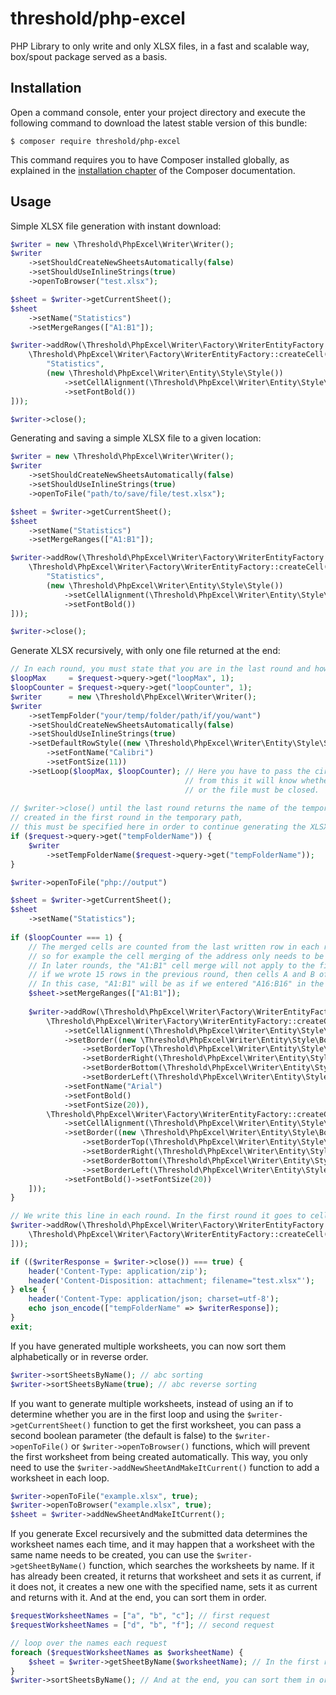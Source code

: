 # threshold/php-excel
PHP Library to only write and only XLSX files, in a fast and scalable way, box/spout package served as a basis.

## Installation

Open a command console, enter your project directory and execute the
following command to download the latest stable version of this bundle:

```console
$ composer require threshold/php-excel
```

This command requires you to have Composer installed globally, as explained
in the [installation chapter](https://getcomposer.org/doc/00-intro.md)
of the Composer documentation.

## Usage

Simple XLSX file generation with instant download:

```php
$writer = new \Threshold\PhpExcel\Writer\Writer();
$writer
    ->setShouldCreateNewSheetsAutomatically(false)
    ->setShouldUseInlineStrings(true)
    ->openToBrowser("test.xlsx");

$sheet = $writer->getCurrentSheet();
$sheet
    ->setName("Statistics")
    ->setMergeRanges(["A1:B1"]);

$writer->addRow(\Threshold\PhpExcel\Writer\Factory\WriterEntityFactory::createRow([
    \Threshold\PhpExcel\Writer\Factory\WriterEntityFactory::createCell(
        "Statistics",
        (new \Threshold\PhpExcel\Writer\Entity\Style\Style())
            ->setCellAlignment(\Threshold\PhpExcel\Writer\Entity\Style\CellAlignment::CENTER)
            ->setFontBold())
]));

$writer->close();
```

Generating and saving a simple XLSX file to a given location:

```php
$writer = new \Threshold\PhpExcel\Writer\Writer();
$writer
    ->setShouldCreateNewSheetsAutomatically(false)
    ->setShouldUseInlineStrings(true)
    ->openToFile("path/to/save/file/test.xlsx");

$sheet = $writer->getCurrentSheet();
$sheet
    ->setName("Statistics")
    ->setMergeRanges(["A1:B1"]);

$writer->addRow(\Threshold\PhpExcel\Writer\Factory\WriterEntityFactory::createRow([
    \Threshold\PhpExcel\Writer\Factory\WriterEntityFactory::createCell(
        "Statistics",
        (new \Threshold\PhpExcel\Writer\Entity\Style\Style())
            ->setCellAlignment(\Threshold\PhpExcel\Writer\Entity\Style\CellAlignment::CENTER)
            ->setFontBold())
]));

$writer->close();
```

Generate XLSX recursively, with only one file returned at the end:

```php
// In each round, you must state that you are in the last round and how many rounds there will be in total.
$loopMax     = $request->query->get("loopMax", 1);
$loopCounter = $request->query->get("loopCounter", 1);
$writer      = new \Threshold\PhpExcel\Writer\Writer();
$writer
    ->setTempFolder("your/temp/folder/path/if/you/want")
    ->setShouldCreateNewSheetsAutomatically(false)
    ->setShouldUseInlineStrings(true)
    ->setDefaultRowStyle((new \Threshold\PhpExcel\Writer\Entity\Style\Style())
        ->setFontName("Calibri")
        ->setFontSize(11))
    ->setLoop($loopMax, $loopCounter); // Here you have to pass the circles,
                                       // from this it will know whether the writing will continue
                                       // or the file must be closed.
    
// $writer->close() until the last round returns the name of the temporary folder
// created in the first round in the temporary path,
// this must be specified here in order to continue generating the XLSX file.
if ($request->query->get("tempFolderName")) {
    $writer
        ->setTempFolderName($request->query->get("tempFolderName"));
}

$writer->openToFile("php://output")

$sheet = $writer->getCurrentSheet();
$sheet
    ->setName("Statistics");
    
if ($loopCounter === 1) {
    // The merged cells are counted from the last written row in each round,
    // so for example the cell merging of the address only needs to be entered in the first round.
    // In later rounds, the "A1:B1" cell merge will not apply to the first row, for example,
    // if we wrote 15 rows in the previous round, then cells A and B of the 16th row will be merged.
    // In this case, "A1:B1" will be as if we entered "A16:B16" in the first round.
    $sheet->setMergeRanges(["A1:B1"]);
    
    $writer->addRow(\Threshold\PhpExcel\Writer\Factory\WriterEntityFactory::createRow([
        \Threshold\PhpExcel\Writer\Factory\WriterEntityFactory::createCell("Statistics", (new \Threshold\PhpExcel\Writer\Entity\Style\Style())
            ->setCellAlignment(\Threshold\PhpExcel\Writer\Entity\Style\CellAlignment::CENTER)
            ->setBorder((new \Threshold\PhpExcel\Writer\Entity\Style\Border())
                ->setBorderTop(\Threshold\PhpExcel\Writer\Entity\Style\Color::BLACK, \Threshold\PhpExcel\Writer\Entity\Style\Border::WIDTH_MEDIUM, \Threshold\PhpExcel\Writer\Entity\Style\Border::STYLE_SOLID)
                ->setBorderRight(\Threshold\PhpExcel\Writer\Entity\Style\Color::BLACK, \Threshold\PhpExcel\Writer\Entity\Style\Border::WIDTH_MEDIUM, \Threshold\PhpExcel\Writer\Entity\Style\Border::STYLE_SOLID)
                ->setBorderBottom(\Threshold\PhpExcel\Writer\Entity\Style\Color::BLACK, \Threshold\PhpExcel\Writer\Entity\Style\Border::WIDTH_MEDIUM, \Threshold\PhpExcel\Writer\Entity\Style\Border::STYLE_SOLID)
                ->setBorderLeft(\Threshold\PhpExcel\Writer\Entity\Style\Color::BLACK, \Threshold\PhpExcel\Writer\Entity\Style\Border::WIDTH_MEDIUM, \Threshold\PhpExcel\Writer\Entity\Style\Border::STYLE_SOLID))
            ->setFontName("Arial")
            ->setFontBold()
            ->setFontSize(20)),
        \Threshold\PhpExcel\Writer\Factory\WriterEntityFactory::createCell("", (new \Threshold\PhpExcel\Writer\Entity\Style\Style()) // Create empty cells with same Style to have borders
            ->setCellAlignment(\Threshold\PhpExcel\Writer\Entity\Style\CellAlignment::CENTER)
            ->setBorder((new \Threshold\PhpExcel\Writer\Entity\Style\Border())
                ->setBorderTop(\Threshold\PhpExcel\Writer\Entity\Style\Color::BLACK, \Threshold\PhpExcel\Writer\Entity\Style\Border::WIDTH_MEDIUM, \Threshold\PhpExcel\Writer\Entity\Style\Border::STYLE_SOLID)
                ->setBorderRight(\Threshold\PhpExcel\Writer\Entity\Style\Color::BLACK, \Threshold\PhpExcel\Writer\Entity\Style\Border::WIDTH_MEDIUM, \Threshold\PhpExcel\Writer\Entity\Style\Border::STYLE_SOLID)
                ->setBorderBottom(\Threshold\PhpExcel\Writer\Entity\Style\Color::BLACK, \Threshold\PhpExcel\Writer\Entity\Style\Border::WIDTH_MEDIUM, \Threshold\PhpExcel\Writer\Entity\Style\Border::STYLE_SOLID)
                ->setBorderLeft(\Threshold\PhpExcel\Writer\Entity\Style\Color::BLACK, \Threshold\PhpExcel\Writer\Entity\Style\Border::WIDTH_MEDIUM, \Threshold\PhpExcel\Writer\Entity\Style\Border::STYLE_SOLID))
            ->setFontBold()->setFontSize(20))
    ]));
}

// We write this line in each round. In the first round it goes to cell "A2", in the second round to cell "A3" and so on.
$writer->addRow(\Threshold\PhpExcel\Writer\Factory\WriterEntityFactory::createRow([
    \Threshold\PhpExcel\Writer\Factory\WriterEntityFactory::createCell("Round: " . $loopCounter)
]));

if (($writerResponse = $writer->close()) === true) {
    header('Content-Type: application/zip');
    header('Content-Disposition: attachment; filename="test.xlsx"');
} else {
    header('Content-Type: application/json; charset=utf-8');
    echo json_encode(["tempFolderName" => $writerResponse]);
}
exit;
```

If you have generated multiple worksheets, you can now sort them alphabetically or in reverse order.

```php
$writer->sortSheetsByName(); // abc sorting
$writer->sortSheetsByName(true); // abc reverse sorting
```

If you want to generate multiple worksheets, instead of using an if to determine whether you are in the first loop and using the `$writer->getCurrentSheet()` function to get the first worksheet, you can pass a second boolean parameter (the default is false) to the `$writer->openToFile()` or `$writer->openToBrowser()` functions, which will prevent the first worksheet from being created automatically. This way, you only need to use the `$writer->addNewSheetAndMakeItCurrent()` function to add a worksheet in each loop.

```php
$writer->openToFile("example.xlsx", true);
$writer->openToBrowser("example.xlsx", true);
$sheet = $writer->addNewSheetAndMakeItCurrent();
```

If you generate Excel recursively and the submitted data determines the worksheet names each time, and it may happen that a worksheet with the same name needs to be created, you can use the `$writer->getSheetByName()` function, which searches the worksheets by name. If it has already been created, it returns that worksheet and sets it as current, if it does not, it creates a new one with the specified name, sets it as current and returns with it. And at the end, you can sort them in order.

```php
$requestWorksheetNames = ["a", "b", "c"]; // first request
$requestWorksheetNames = ["d", "b", "f"]; // second request

// loop over the names each request
foreach ($requestWorksheetNames as $worksheetName) {
    $sheet = $writer->getSheetByName($worksheetName); // In the first request, none of them exist, so all of them are created, but in the second request, the "b" worksheet already exists, so no new one is created, but the existing one can be written further.
}
$writer->sortSheetsByName(); // And at the end, you can sort them in order.
```
